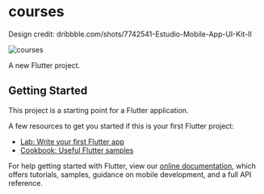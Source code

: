 # courses

Design credit: dribbble.com/shots/7742541-Estudio-Mobile-App-UI-Kit-II

![courses](https://user-images.githubusercontent.com/43111810/80149072-e66d9880-85ad-11ea-9920-b7dabd018d49.png)





A new Flutter project.

## Getting Started

This project is a starting point for a Flutter application.

A few resources to get you started if this is your first Flutter project:

- [Lab: Write your first Flutter app](https://flutter.dev/docs/get-started/codelab)
- [Cookbook: Useful Flutter samples](https://flutter.dev/docs/cookbook)

For help getting started with Flutter, view our
[online documentation](https://flutter.dev/docs), which offers tutorials,
samples, guidance on mobile development, and a full API reference.
